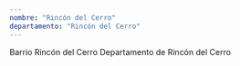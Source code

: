 ```yaml
---
nombre: "Rincón del Cerro"
departamento: "Rincón del Cerro"
---
```


Barrio Rincón del Cerro
Departamento de Rincón del Cerro

